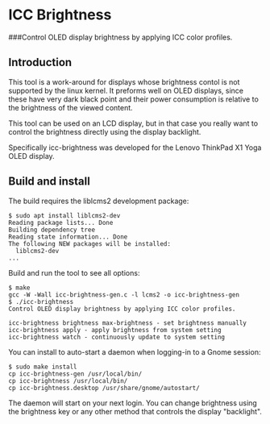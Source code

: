 # ICC Brightness

###Control OLED display brightness by applying ICC color profiles.


## Introduction

This tool is a work-around for displays whose brightness contol is not
supported by the linux kernel. It preforms well on OLED displays,
since these have very dark black point and their power consumption is
relative to the brightness of the viewed content.

This tool can be used on an LCD display, but in that case you really want
to control the brightness directly using the display backlight.

Specifically icc-brightness was developed for the
Lenovo ThinkPad X1 Yoga OLED display.


## Build and install

The build requires the liblcms2 development package:
```
$ sudo apt install liblcms2-dev 
Reading package lists... Done
Building dependency tree       
Reading state information... Done
The following NEW packages will be installed:
  liblcms2-dev
...
```

Build and run the tool to see all options:
```
$ make
gcc -W -Wall icc-brightness-gen.c -l lcms2 -o icc-brightness-gen
$ ./icc-brightness
Control OLED display brightness by applying ICC color profiles.
  
icc-brightness brightness max-brightness - set brightness manually
icc-brightness apply - apply brightness from system setting
icc-brightness watch - continuously update to system setting
```

You can install to auto-start a daemon when logging-in to a Gnome session:
```
$ sudo make install
cp icc-brightness-gen /usr/local/bin/
cp icc-brightness /usr/local/bin/
cp icc-brightness.desktop /usr/share/gnome/autostart/
```

The daemon will start on your next login.
You can change brightness using the brightness key or any other method
that controls the display "backlight".
